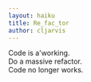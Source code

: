 ```yaml
---
layout: haiku
title: Re_fac_tor
author: cljarvis
---
```



Code is a'working. <br>
Do a massive refactor. <br>
Code no longer works. <br>
